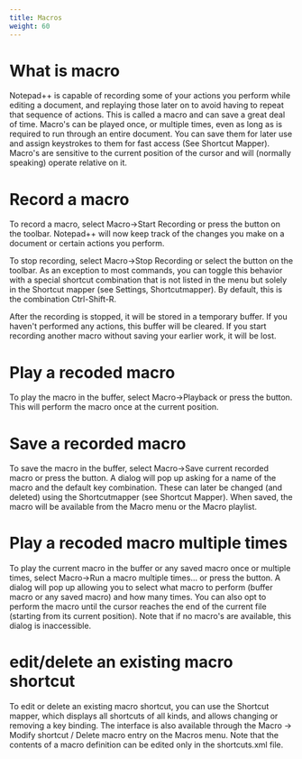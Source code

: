 ```yaml
---
title: Macros
weight: 60
---
```


# What is macro
Notepad++ is capable of recording some of your actions you perform while editing a document, and replaying those later on to avoid having to repeat that sequence of actions. This is called a macro and can save a great deal of time. Macro's can be played once, or multiple times, even as long as is required to run through an entire document. You can save them for later use and assign keystrokes to them for fast access (See Shortcut Mapper). Macro's are sensitive to the current position of the cursor and will (normally speaking) operate relative on it.

# Record a macro
To record a macro, select Macro->Start Recording or press the  button on the toolbar. Notepad++ will now keep track of the changes you make on a document or certain actions you perform.

To stop recording, select Macro->Stop Recording or select the  button on the toolbar. As an exception to most commands, you can toggle this behavior with a special shortcut combination that is not listed in the menu but solely in the Shortcut mapper (see Settings, Shortcutmapper). By default, this is the combination Ctrl-Shift-R.

After the recording is stopped, it will be stored in a temporary buffer. If you haven't performed any actions, this buffer will be cleared. If you start recording another macro without saving your earlier work, it will be lost.

# Play a recoded macro
To play the macro in the buffer, select Macro->Playback or press the  button. This will perform the macro once at the current position.


# Save a recorded macro
To save the macro in the buffer, select Macro->Save current recorded macro or press the  button. A dialog will pop up asking for a name of the macro and the default key combination. These can later be changed (and deleted) using the Shortcutmapper (see Shortcut Mapper). When saved, the macro will be available from the Macro menu or the Macro playlist.



# Play a recoded macro multiple times
To play the current macro in the buffer or any saved macro once or multiple times, select Macro->Run a macro multiple times... or press the  button. A dialog will pop up allowing you to select what macro to perform (buffer macro or any saved macro) and how many times. You can also opt to perform the macro until the cursor reaches the end of the current file (starting from its current position). Note that if no macro's are available, this dialog is inaccessible.

# edit/delete an existing macro shortcut
To edit or delete an existing macro shortcut, you can use the Shortcut mapper, which displays all shortcuts of all kinds, and allows changing or removing a key binding. The interface is also available through the Macro -> Modify shortcut / Delete macro entry on the Macros menu. Note that the contents of a macro definition can be edited only in the shortcuts.xml file.